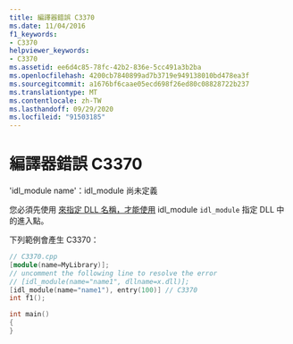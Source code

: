 ```yaml
---
title: 編譯器錯誤 C3370
ms.date: 11/04/2016
f1_keywords:
- C3370
helpviewer_keywords:
- C3370
ms.assetid: ee6d4c85-78fc-42b2-836e-5cc491a3b2ba
ms.openlocfilehash: 4200cb7840899ad7b3719e949138010bd478ea3f
ms.sourcegitcommit: a1676bf6caae05ecd698f26ed80c08828722b237
ms.translationtype: MT
ms.contentlocale: zh-TW
ms.lasthandoff: 09/29/2020
ms.locfileid: "91503185"
---
```

# <a name="compiler-error-c3370"></a>編譯器錯誤 C3370

'idl_module name'：idl_module 尚未定義

您必須先使用 [來指定 DLL 名稱，才能使用](../../windows/attributes/idl-module.md) idl_module `idl_module` 指定 DLL 中的進入點。

下列範例會產生 C3370：

```cpp
// C3370.cpp
[module(name=MyLibrary)];
// uncomment the following line to resolve the error
// [idl_module(name="name1", dllname=x.dll)];
[idl_module(name="name1"), entry(100)] // C3370
int f1();

int main()
{
}
```
